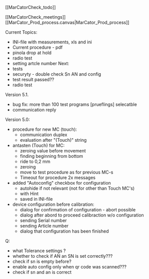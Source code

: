 [[MarCatorCheck_todo]]


[[MarCatorCheck_meetings]]
[[MarCator_Prod_process.canvas|MarCator_Prod_process]]


Current Topics:
- INI-file with measurements, xls and ini
- Current procedure - pdf
- pinola drop at hold
- radio test
- setting artcle number
Next:
- tests
- securyty - double check Sn AN and config
- test result passed??
- radio test

Version 5.1. 
- bug fix: more than 100 test programs [prueflings] selecatble
- communication reply 



Version 5.0:
- procedure for new MC (touch):
	- communication duplex
	- evaluation after "(Touch)" string
- antasten (Touch) for MC:
	- zeroing value before movement
	- finding beginning from bottom
	- ride to 0,2 mm
	- zeroing
	- move to test procedure as for previous MC-s
	- Timeout for procedure 2x messages
- added "Autoconfig" checkbox for configuration
	- autohide if not relevant (not for other than Touch MC's)
	- with Hint
	- saved in INI-file
- device configuration before calibration:
	- dialog for confirmation of configuration - abort possible
	- dialog after abord to proceed calibraction w/o configuration
	- sending Serial number
	- sending Article number
	- dialog that configuration has been finished

Q:
- what Tolerance settings ?
- whether to check if AN an SN is set correctly???
- check if sn is empty before?
- enable auto config only when qr code was scanned???
- check if sn and an is correct












